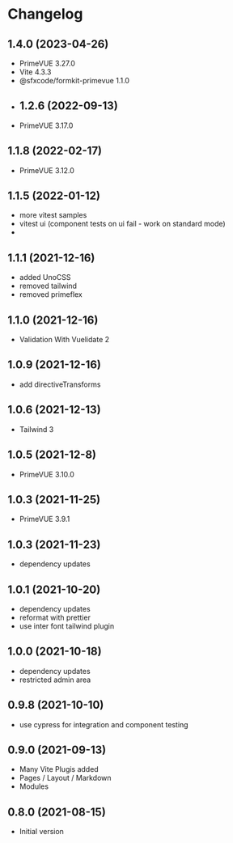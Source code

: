 # Changelog

## 1.4.0 (2023-04-26)
- PrimeVUE 3.27.0
- Vite 4.3.3
- @sfxcode/formkit-primevue 1.1.0
- ## 1.2.6 (2022-09-13)
- PrimeVUE 3.17.0

## 1.1.8 (2022-02-17)
- PrimeVUE 3.12.0

## 1.1.5 (2022-01-12)
* more vitest samples
* vitest ui (component tests on ui fail - work on standard mode)
* 
## 1.1.1 (2021-12-16)
- added UnoCSS
- removed tailwind
- removed primeflex

## 1.1.0 (2021-12-16)
* Validation With Vuelidate 2

## 1.0.9 (2021-12-16)
* add directiveTransforms

## 1.0.6 (2021-12-13)
- Tailwind 3

## 1.0.5 (2021-12-8)
- PrimeVUE 3.10.0

## 1.0.3 (2021-11-25)
- PrimeVUE 3.9.1

## 1.0.3 (2021-11-23)
- dependency updates

## 1.0.1 (2021-10-20)
- dependency updates
- reformat with prettier
- use inter font tailwind plugin

## 1.0.0 (2021-10-18)
- dependency updates
- restricted admin area

## 0.9.8 (2021-10-10)
- use cypress for integration and component testing

## 0.9.0 (2021-09-13)
- Many Vite Plugis added
- Pages / Layout / Markdown
- Modules

## 0.8.0 (2021-08-15)
- Initial version
